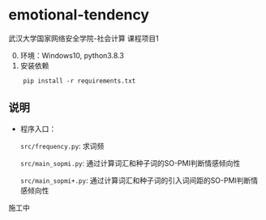 # emotional-tendency

武汉大学国家网络安全学院-社会计算 课程项目1

0. 环境：Windows10, python3.8.3
1. 安装依赖
```
    pip install -r requirements.txt
```

## 说明
+ 程序入口：

    `src/frequency.py`: 求词频
    
    `src/main_sopmi.py`: 通过计算词汇和种子词的SO-PMI判断情感倾向性

    `src/main_sopmi+.py`: 通过计算词汇和种子词的引入词间距的SO-PMI判断情感倾向性
    

施工中
